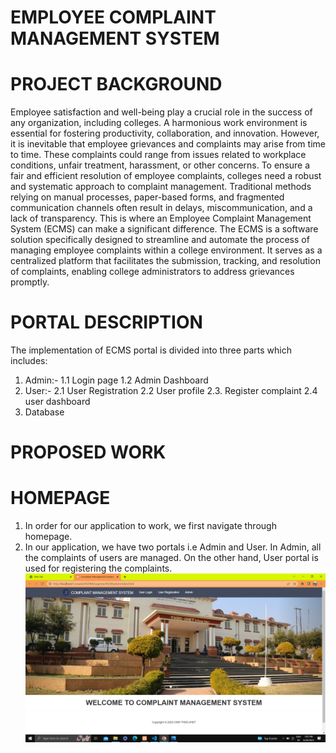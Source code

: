 # EMPLOYEE COMPLAINT MANAGEMENT SYSTEM

# PROJECT BACKGROUND
Employee satisfaction and well-being play a crucial role in the success of any 
organization, including colleges. A harmonious work environment is essential for 
fostering productivity, collaboration, and innovation. However, it is inevitable that 
employee grievances and complaints may arise from time to time. These complaints 
could range from issues related to workplace conditions, unfair treatment, harassment, or 
other concerns.
To ensure a fair and efficient resolution of employee complaints, colleges need a robust 
and systematic approach to complaint management. Traditional methods relying on 
manual processes, paper-based forms, and fragmented communication channels often 
result in delays, miscommunication, and a lack of transparency. This is where an 
Employee Complaint Management System (ECMS) can make a significant difference.
The ECMS is a software solution specifically designed to streamline and automate the 
process of managing employee complaints within a college environment. It serves as a 
centralized platform that facilitates the submission, tracking, and resolution of 
complaints, enabling college administrators to address grievances promptly.

# PORTAL DESCRIPTION 
The implementation of ECMS portal is divided into three parts which includes:
1. Admin:-
 1.1 Login page
 1.2 Admin Dashboard
2. User:-
 2.1 User Registration
 2.2 User profile
 2.3. Register complaint
 2.4  user dashboard
3. Database

# PROPOSED WORK
# HOMEPAGE
1. In order for our application to work, we first navigate through homepage.
2. In our application, we have two portals i.e Admin and User. In Admin, all the complaints 
of users are managed. On the other hand, User portal is used for registering the 
complaints.
![](https://github.com/alankritamingwal/EMPLOYEE-COMPLAINT-MANAGEMENT-SYSTEM/blob/main/index.png)


 
